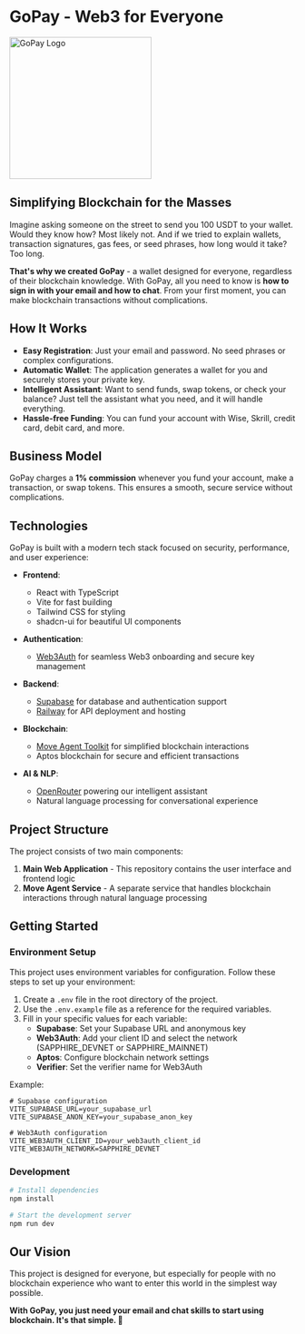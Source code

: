 # GoPay - Web3 for Everyone

<img src="https://github.com/RuyRiver/wallet-ui-lovable/blob/main/public/logo/logo@HD.png?raw=true" alt="GoPay Logo" width="250"/>

## Simplifying Blockchain for the Masses

Imagine asking someone on the street to send you 100 USDT to your wallet. Would they know how? Most likely not. And if we tried to explain wallets, transaction signatures, gas fees, or seed phrases, how long would it take? Too long.

**That's why we created GoPay** - a wallet designed for everyone, regardless of their blockchain knowledge. With GoPay, all you need to know is **how to sign in with your email and how to chat**. From your first moment, you can make blockchain transactions without complications.

## How It Works

- **Easy Registration**: Just your email and password. No seed phrases or complex configurations.
- **Automatic Wallet**: The application generates a wallet for you and securely stores your private key.
- **Intelligent Assistant**: Want to send funds, swap tokens, or check your balance? Just tell the assistant what you need, and it will handle everything.
- **Hassle-free Funding**: You can fund your account with Wise, Skrill, credit card, debit card, and more.

## Business Model

GoPay charges a **1% commission** whenever you fund your account, make a transaction, or swap tokens. This ensures a smooth, secure service without complications.

## Technologies

GoPay is built with a modern tech stack focused on security, performance, and user experience:

- **Frontend**:
  - React with TypeScript
  - Vite for fast building
  - Tailwind CSS for styling
  - shadcn-ui for beautiful UI components

- **Authentication**:
  - [Web3Auth](https://web3auth.io/) for seamless Web3 onboarding and secure key management

- **Backend**:
  - [Supabase](https://supabase.com/) for database and authentication support
  - [Railway](https://railway.app/) for API deployment and hosting

- **Blockchain**:
  - [Move Agent Toolkit](https://github.com/aptos-labs/move-agent-toolkit) for simplified blockchain interactions
  - Aptos blockchain for secure and efficient transactions

- **AI & NLP**:
  - [OpenRouter](https://openrouter.ai/) powering our intelligent assistant
  - Natural language processing for conversational experience

## Project Structure

The project consists of two main components:

1. **Main Web Application** - This repository contains the user interface and frontend logic
2. **Move Agent Service** - A separate service that handles blockchain interactions through natural language processing

## Getting Started

### Environment Setup

This project uses environment variables for configuration. Follow these steps to set up your environment:

1. Create a `.env` file in the root directory of the project.
2. Use the `.env.example` file as a reference for the required variables.
3. Fill in your specific values for each variable:
   - **Supabase**: Set your Supabase URL and anonymous key
   - **Web3Auth**: Add your client ID and select the network (SAPPHIRE_DEVNET or SAPPHIRE_MAINNET)
   - **Aptos**: Configure blockchain network settings
   - **Verifier**: Set the verifier name for Web3Auth

Example:
```
# Supabase configuration
VITE_SUPABASE_URL=your_supabase_url
VITE_SUPABASE_ANON_KEY=your_supabase_anon_key

# Web3Auth configuration
VITE_WEB3AUTH_CLIENT_ID=your_web3auth_client_id
VITE_WEB3AUTH_NETWORK=SAPPHIRE_DEVNET
```

### Development

```sh
# Install dependencies
npm install

# Start the development server
npm run dev
```

## Our Vision

This project is designed for everyone, but especially for people with no blockchain experience who want to enter this world in the simplest way possible.

**With GoPay, you just need your email and chat skills to start using blockchain. It's that simple. 🚀**
